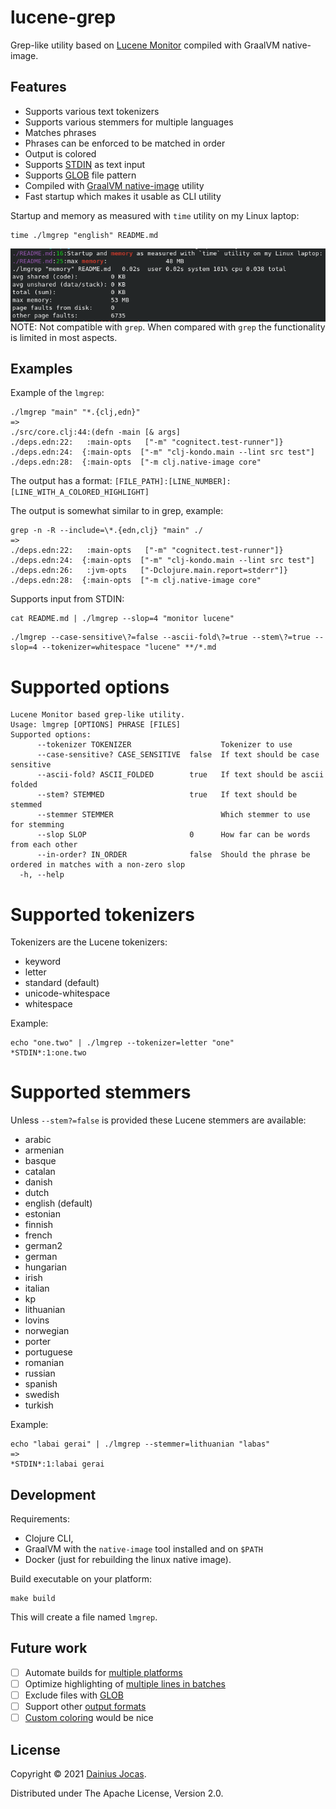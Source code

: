 # lucene-grep
Grep-like utility based on [Lucene Monitor](https://lucene.apache.org/core/8_7_0/monitor/index.html) compiled with GraalVM native-image.

## Features

- Supports various text tokenizers
- Supports various stemmers for multiple languages
- Matches phrases
- Phrases can be enforced to be matched in order
- Output is colored
- Supports [STDIN](https://en.wikipedia.org/wiki/Standard_streams#Standard_input_(stdin)) as text input
- Supports [GLOB](https://en.wikipedia.org/wiki/Glob_(programming)) file pattern
- Compiled with [GraalVM native-image](https://www.graalvm.org/reference-manual/native-image/) utility
- Fast startup which makes it usable as CLI utility

Startup and memory as measured with `time` utility on my Linux laptop:
```shell
time ./lmgrep "english" README.md
```
<img src="docs/time-memory-usage.png"
alt="Startup time and memory usage" title="Startup time and memory usage"
align="right" />


NOTE: Not compatible with `grep`. When compared with `grep` the functionality is limited in most aspects.

## Examples 

Example of the `lmgrep`:
```shell
./lmgrep "main" "*.{clj,edn}"
=>
./src/core.clj:44:(defn -main [& args]
./deps.edn:22:   :main-opts   ["-m" "cognitect.test-runner"]}
./deps.edn:24:  {:main-opts  ["-m" "clj-kondo.main --lint src test"]
./deps.edn:28:  {:main-opts  ["-m clj.native-image core"
```

The output has a format: `[FILE_PATH]:[LINE_NUMBER]:[LINE_WITH_A_COLORED_HIGHLIGHT]`

The output is somewhat similar to in grep, example:
```shell
grep -n -R --include=\*.{edn,clj} "main" ./
=>
./deps.edn:22:   :main-opts   ["-m" "cognitect.test-runner"]}
./deps.edn:24:  {:main-opts  ["-m" "clj-kondo.main --lint src test"]
./deps.edn:26:   :jvm-opts   ["-Dclojure.main.report=stderr"]}
./deps.edn:28:  {:main-opts  ["-m clj.native-image core"
```

Supports input from STDIN:
```shell
cat README.md | ./lmgrep --slop=4 "monitor lucene"
```

```shell
./lmgrep --case-sensitive\?=false --ascii-fold\?=true --stem\?=true --slop=4 --tokenizer=whitespace "lucene" **/*.md
```

# Supported options
```shell
Lucene Monitor based grep-like utility.
Usage: lmgrep [OPTIONS] PHRASE [FILES]
Supported options:
      --tokenizer TOKENIZER                    Tokenizer to use
      --case-sensitive? CASE_SENSITIVE  false  If text should be case sensitive
      --ascii-fold? ASCII_FOLDED        true   If text should be ascii folded
      --stem? STEMMED                   true   If text should be stemmed
      --stemmer STEMMER                        Which stemmer to use for stemming
      --slop SLOP                       0      How far can be words from each other
      --in-order? IN_ORDER              false  Should the phrase be ordered in matches with a non-zero slop
  -h, --help
```

# Supported tokenizers

Tokenizers are the Lucene tokenizers:
- keyword
- letter
- standard (default)
- unicode-whitespace
- whitespace

Example:
```shell
echo "one.two" | ./lmgrep --tokenizer=letter "one" 
*STDIN*:1:one.two
```

# Supported stemmers

Unless `--stem?=false` is provided these Lucene stemmers are available:
- arabic
- armenian
- basque
- catalan
- danish
- dutch
- english (default)
- estonian
- finnish
- french
- german2
- german
- hungarian
- irish
- italian
- kp
- lithuanian
- lovins
- norwegian
- porter
- portuguese
- romanian
- russian
- spanish
- swedish
- turkish

Example:
```shell
echo "labai gerai" | ./lmgrep --stemmer=lithuanian "labas"                
=>
*STDIN*:1:labai gerai
```

## Development

Requirements: 
- Clojure CLI, 
- GraalVM with the `native-image` tool installed and on `$PATH`
- Docker (just for rebuilding the linux native image).

Build executable on your platform:
```shell
make build
```
This will create a file named `lmgrep`.


## Future work

- [ ] Automate builds for [multiple platforms](https://github.com/dainiusjocas/lucene-grep/issues/9)
- [ ] Optimize highlighting of [multiple lines in batches](https://github.com/dainiusjocas/lucene-grep/issues/3)
- [ ] Exclude files with [GLOB](https://github.com/dainiusjocas/lucene-grep/issues/5)
- [ ] Support other [output formats](https://github.com/dainiusjocas/lucene-grep/issues/8)
- [ ] [Custom coloring](https://github.com/dainiusjocas/lucene-grep/issues/7) would be nice

## License

Copyright &copy; 2021 [Dainius Jocas](https://www.jocas.lt).

Distributed under The Apache License, Version 2.0.
